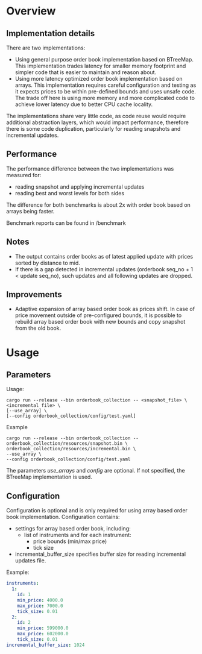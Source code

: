 # Overview

## Implementation details
There are two implementations:
* Using general purpose order book implementation based on BTreeMap. This implementation trades latency for smaller memory footprint and simpler code that is easier to maintain and reason about.
* Using more latency optimized order book implementation based on arrays. This implementation requires careful configuration and testing as it expects prices to be within pre-defined bounds and uses unsafe code. The trade off here is using more memory and more complicated code to achieve lower latency due to better CPU cache locality.

The implementations share very little code, as code reuse would require additional abstraction layers, which would impact performance, therefore there is some code duplication, particularly for reading snapshots and incremental updates.

## Performance
The performance difference between the two implementations was measured for:
* reading snapshot and applying incremental updates
* reading best and worst levels for both sides

The difference for both benchmarks is about 2x with order book based on arrays being faster.

Benchmark reports can be found in /benchmark

## Notes
* The output contains order books as of latest applied update with prices sorted by distance to mid.
* If there is a gap detected in incremental updates (orderbook seq_no + 1 < update seq_no), such updates and all following updates are dropped.

## Improvements
* Adaptive expansion of array based order book as prices shift. In case of price movement outside of pre-configured bounds, it is possible to rebuild array based order book with new bounds and copy snapshot from the old book.

# Usage
## Parameters
Usage:
```shell
cargo run --release --bin orderbook_collection -- <snapshot_file> \
<incremental file> \
[--use_array] \
[--config orderbook_collection/config/test.yaml] 
```
Example
```shell
cargo run --release --bin orderbook_collection -- orderbook_collection/resources/snapshot.bin \
orderbook_collection/resources/incremental.bin \
--use_array \
--config orderbook_collection/config/test.yaml
```
The parameters *use_arrays* and *config* are optional. If not specified, the BTreeMap implementation is used.

## Configuration
Configuration is optional and is only required for using array based order book implementation.
Configuration contains:
 - settings for array based order book, including:
    - list of instruments and for each instrument:    
        - price bounds (min/max price)
        - tick size
 - incremental_buffer_size specifies buffer size for reading incremental updates file.

Example:
```yaml
instruments:
  1:
    id: 1
    min_price: 4000.0
    max_price: 7000.0
    tick_size: 0.01
  2:
    id: 2
    min_price: 599000.0
    max_price: 602000.0
    tick_size: 0.01
incremental_buffer_size: 1024
```